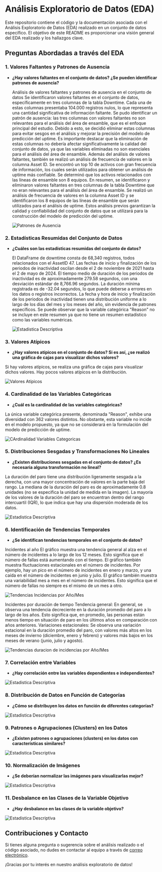 # Análisis Exploratorio de Datos (EDA)

Este repositorio contiene el código y la documentación asociada con el Análisis Exploratorio de Datos (EDA) realizado en un conjunto de datos específico. El objetivo de este README es proporcionar una visión general del EDA realizado y los hallazgos clave.

## Preguntas Abordadas a través del EDA

### 1. Valores Faltantes y Patrones de Ausencia

- **¿Hay valores faltantes en el conjunto de datos? ¿Se pueden identificar patrones de ausencia?**
  
  Análisis de valores faltantes y patrones de ausencia en el conjunto de datos
Se identificaron valores faltantes en el conjunto de datos, específicamente en tres columnas de la tabla Downtime. Cada una de estas columnas presentaba 104.000 registros nulos, lo que representa una cantidad significativa de información faltante.
Se pudo identificar un patrón de ausencia: las tres columnas con valores faltantes no son relevantes para el análisis del área de ensamble, que es el enfoque principal del estudio. Debido a esto, se decidió eliminar estas columnas para evitar sesgos en el análisis y mejorar la precisión del modelo de predicción del uptime.
Es importante destacar que la eliminación de estas columnas no debería afectar significativamente la calidad del conjunto de datos, ya que las variables eliminadas no son esenciales para el análisis del área de ensamble.
Además del análisis de valores faltantes, también se realizó un análisis de frecuencia de valores en la columna Asset ID. Se encontró un top 10 de activos con gran frecuencia de información, los cuales serán utilizados para obtener un análisis de uptime más confiable. Se determinó que los activos relacionados con las líneas de ensamble son 8 equipos.
En resumen, se identificaron y eliminaron valores faltantes en tres columnas de la tabla Downtime que no eran relevantes para el análisis del área de ensamble. Se realizó un análisis de frecuencia de valores en la columna Asset ID y se identificaron los 8 equipos de las líneas de ensamble que serán utilizados para el análisis de uptime.
Estos análisis previos garantizan la calidad y confiabilidad del conjunto de datos que se utilizará para la construcción del modelo de predicción del uptime.

  ![Patrones de Ausencia](https://github.com/JulioQuintanaGarcia/ProyectoIntegradorE30/blob/main/images/DSta.png)

### 2. Estadísticas Resumidas del Conjunto de Datos

- **¿Cuáles son las estadísticas resumidas del conjunto de datos?**
  
  El DataFrame de downtime consta de 68,340 registros, todos relacionados con el AssetID 47. Las fechas de inicio y finalización de los periodos de inactividad oscilan desde el 2 de noviembre de 2021 hasta el 2 de mayo de 2024.
El tiempo medio de duración de los periodos de inactividad es de aproximadamente 279.58 segundos, con una desviación estándar de 8,766.96 segundos. La duración mínima registrada es de -32.04 segundos, lo que puede deberse a errores en los datos o registros incorrectos.
La fecha y hora de inicio y finalización de los periodos de inactividad tienen una distribución uniforme a lo largo de los días del mes y los meses del año, sin evidencia de patrones específicos.
Se puede observar que la variable categórica "Reason" no se incluye en este resumen ya que no tiene un resumen estadístico como las variables numéricas.

  ![Estadistica Descriptiva](https://github.com/JulioQuintanaGarcia/ProyectoIntegradorE30/blob/main/images/DSta.png)

### 3. Valores Atípicos

- **¿Hay valores atípicos en el conjunto de datos? Si es así, ¿se realizó una gráfica de cajas para visualizar dichos valores?**
  
 Si hay valores atípicos, se realiza una gráfica de cajas para visualizar dichos valores. Hay pocos valores atípicos en la distribución.

  ![Valores Atípicos](https://github.com/JulioQuintanaGarcia/ProyectoIntegradorE30/blob/main/images/AValues.png)

### 4. Cardinalidad de las Variables Categóricas

- **¿Cuál es la cardinalidad de las variables categóricas?**

La única variable categórica presente, denominada "Reason", exhibe una diversidad con 362 valores distintos. No obstante, esta variable no incide en el modelo propuesto, ya que no se considerará en la formulación del modelo de predicción de uptime.

  
![CArdinalidad Variables Categoricas](https://github.com/JulioQuintanaGarcia/ProyectoIntegradorE30/blob/main/images/cardinalidad.png)

### 5. Distribuciones Sesgadas y Transformaciones No Lineales

- **¿Existen distribuciones sesgadas en el conjunto de datos? ¿Es necesaria alguna transformación no lineal?**

La duración del paro tiene una distribución ligeramente sesgada a la derecha, con una mayor concentración de valores en la parte baja del rango.
La mediana de la duración del paro es de aproximadamente 0.8 unidades (no se especifica la unidad de medida en la imagen).
La mayoría de los valores de la duración del paro se encuentran dentro del rango intercuartil (IQR), lo que indica que hay una dispersión moderada de los datos.
  
![Estadistica Descriptiva](https://github.com/JulioQuintanaGarcia/ProyectoIntegradorE30/blob/main/images/DSta.png)
### 6. Identificación de Tendencias Temporales

- **¿Se identifican tendencias temporales en el conjunto de datos?**
  
Incidentes al año
El gráfico muestra una tendencia general al alza en el número de incidentes a lo largo de los 12 meses. Esto significa que el número de fallas está aumentando con el tiempo.
El gráfico también muestra fluctuaciones estacionales en el número de incidentes. Por ejemplo, hay un pico en el número de incidentes en enero y marzo, y una caída en el número de incidentes en junio y julio.
El gráfico también muestra una variabilidad mes a mes en el número de incidentes. Esto significa que el número de fallas no siempre es el mismo de un mes a otro. 

![Tendencias Incidencias por Año/Mes](https://github.com/JulioQuintanaGarcia/ProyectoIntegradorE30/blob/main/images/Incxmes.png)

Incidentes por duración de tiempo
Tendencia general: En general, se observa una tendencia decreciente en la duración promedio del paro a lo largo de los años. Esto significa que, en promedio, las personas están menos tiempo en situación de paro en los últimos años en comparación con años anteriores.
Variaciones estacionales: Se observa una variación estacional en la duración promedio del paro, con valores más altos en los meses de invierno (diciembre, enero y febrero) y valores más bajos en los meses de verano (junio, julio y agosto).

![Tendencias duracion de incidencias por Año/Mes](https://github.com/JulioQuintanaGarcia/ProyectoIntegradorE30/blob/main/images/durxmes.png)

### 7. Correlación entre Variables

- **¿Hay correlación entre las variables dependientes e independientes?**
  
![Estadistica Descriptiva](https://github.com/JulioQuintanaGarcia/ProyectoIntegradorE30/blob/main/images/DSta.png)

### 8. Distribución de Datos en Función de Categorías

- **¿Cómo se distribuyen los datos en función de diferentes categorías?**
  
![Estadistica Descriptiva](https://github.com/JulioQuintanaGarcia/ProyectoIntegradorE30/blob/main/images/DSta.png)

### 9. Patrones o Agrupaciones (Clusters) en los Datos

- **¿Existen patrones o agrupaciones (clusters) en los datos con características similares?**
  
![Estadistica Descriptiva](https://github.com/JulioQuintanaGarcia/ProyectoIntegradorE30/blob/main/images/DSta.png)

### 10. Normalización de Imágenes

- **¿Se deberían normalizar las imágenes para visualizarlas mejor?**
  
![Estadistica Descriptiva](https://github.com/JulioQuintanaGarcia/ProyectoIntegradorE30/blob/main/images/DSta.png)

### 11. Desbalance en las Clases de la Variable Objetivo

- **¿Hay desbalance en las clases de la variable objetivo?**
  
![Estadistica Descriptiva](https://github.com/JulioQuintanaGarcia/ProyectoIntegradorE30/blob/main/images/DSta.png)

## Contribuciones y Contacto

Si tienes alguna pregunta o sugerencia sobre el análisis realizado o el código asociado, no dudes en contactar al equipo a través de [correo electrónico](mailto:ejemplo@correo.com).

¡Gracias por tu interés en nuestro análisis exploratorio de datos!
